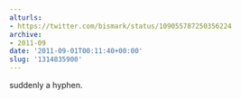 ```yaml
---
alturls:
- https://twitter.com/bismark/status/109055787250356224
archive:
- 2011-09
date: '2011-09-01T00:11:40+00:00'
slug: '1314835900'
---
```


suddenly a hyphen.

